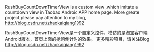 RushBuyCountDownTimerView is a custom view ,which imitate a countdown view in Taobao Android APP home page.
More greate project,please pay attention to my blog, http://blog.csdn.net/zhaokaiqiang1992

RushBuyCountDownTimerView是一个自定义控件，模仿的是淘宝客户端Android版本，首页上面的抢购倒计时的效果。
更多精彩项目，请关注Blog http://blog.csdn.net/zhaokaiqiang1992
